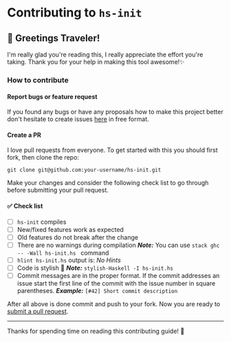 # Contributing to `hs-init`

## :wave: Greetings Traveler!

I'm really glad you're reading this, I really appreciate the effort you're taking. Thank you for your help in making this tool awesome!:sparkles:

### How to contribute
#### Report bugs or feature request
If you found any bugs or have any proposals how to make this project better don't hesitate to create issues [here](https://github.com/vrom911/hs-init/issues/new) in free format.

#### Create a PR
I love pull requests from everyone. 
To get started with this you should first fork, then clone the repo:

    git clone git@github.com:your-username/hs-init.git
    
Make your changes and consider the following check list to go through before submitting your pull request. 

#### :white_check_mark: Check list 
- [ ] `hs-init` compiles
- [ ] New/fixed features work as expected
- [ ] Old features do not break after the change
- [ ] There are no warnings during compilation
    **_Note:_** You can use `stack ghc -- -Wall hs-init.hs ` command
- [ ] `hlint hs-init.hs` output is: _No Hints_
- [ ] Code is stylish :lipstick:
    **_Note:_** `stylish-Haskell -I hs-init.hs`
- [ ] Commit messages are in the proper format. If the commit addresses an issue start the first line of the commit with the issue number in square parentheses.
    **_Example:_** `[#42] Short commit description`

After all above is done commit and push to your fork. 
Now you are ready to [submit a pull request][pr].


----------
Thanks for spending time on reading this contributing guide! :sparkling_heart:

[pr]: https://github.com/vrom911/hs-init/compare/
